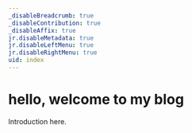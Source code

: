```yaml
---
_disableBreadcrumb: true
_disableContribution: true
_disableAffix: true
jr.disableMetadata: true
jr.disableLeftMenu: true
jr.disableRightMenu: true
uid: index
---
```


# hello, welcome to my blog
Introduction here.

